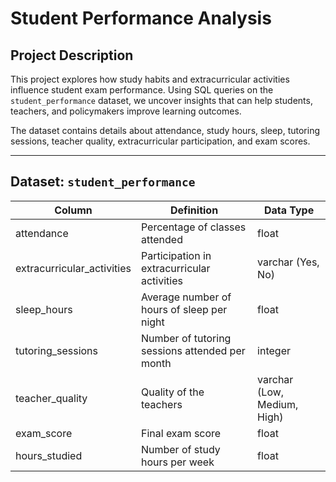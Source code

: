 # Student Performance Analysis

## Project Description
This project explores how study habits and extracurricular activities influence student exam performance. Using SQL queries on the `student_performance` dataset, we uncover insights that can help students, teachers, and policymakers improve learning outcomes.

The dataset contains details about attendance, study hours, sleep, tutoring sessions, teacher quality, extracurricular participation, and exam scores.

---

## Dataset: `student_performance`

| Column | Definition | Data Type |
|--------|------------|-----------|
| attendance | Percentage of classes attended | float |
| extracurricular_activities | Participation in extracurricular activities | varchar (Yes, No) |
| sleep_hours | Average number of hours of sleep per night | float |
| tutoring_sessions | Number of tutoring sessions attended per month | integer |
| teacher_quality | Quality of the teachers | varchar (Low, Medium, High) |
| exam_score | Final exam score | float |
| hours_studied | Number of study hours per week | float |
